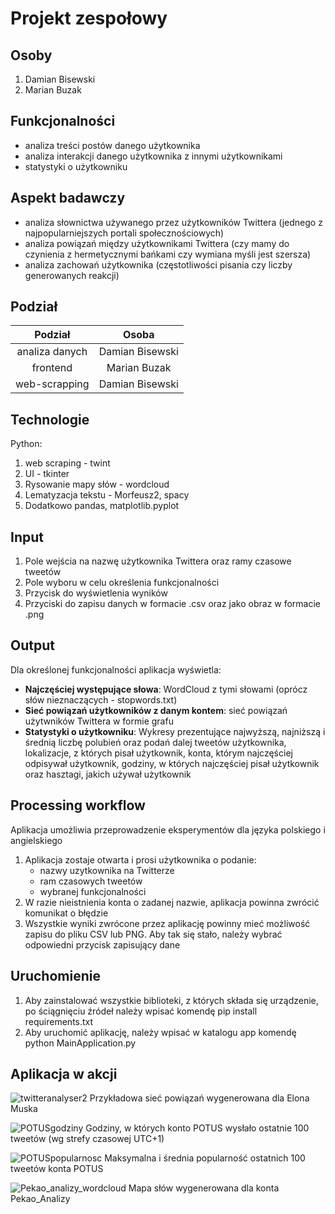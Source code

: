 # Projekt zespołowy

## Osoby

1. Damian Bisewski
2. Marian Buzak

## Funkcjonalności

- analiza treści postów danego użytkownika
- analiza interakcji danego użytkownika z innymi użytkownikami
- statystyki o użytkowniku

## Aspekt badawczy

- analiza słownictwa używanego przez użytkowników Twittera (jednego z najpopularniejszych portali społecznościowych)
- analiza powiązań między użytkownikami Twittera (czy mamy do czynienia z hermetycznymi bańkami czy wymiana myśli jest szersza)
- analiza zachowań użytkownika (częstotliwości pisania czy liczby generowanych reakcji)

## Podział

| Podział        | Osoba           |  
|:--------------:|:---------------:|
| analiza danych | Damian Bisewski |
| frontend       | Marian Buzak    |
| web-scrapping  | Damian Bisewski |

## Technologie

Python:

1. web scraping - twint
2. UI - tkinter
3. Rysowanie mapy słów - wordcloud
4. Lematyzacja tekstu - Morfeusz2, spacy
5. Dodatkowo pandas, matplotlib.pyplot

## Input
1. Pole wejścia na nazwę użytkownika Twittera oraz ramy czasowe tweetów
2. Pole wyboru w celu określenia funkcjonalności
3. Przycisk do wyświetlenia wyników
4. Przyciski do zapisu danych w formacie .csv oraz jako obraz w formacie .png

## Output
Dla określonej funkcjonalności aplikacja wyświetla:
- **Najczęściej występujące słowa**: WordCloud z tymi słowami (oprócz słów nieznaczących - stopwords.txt)
- **Sieć powiązań użytkowników z danym kontem**: sieć powiązań użytwników Twittera w formie grafu
- **Statystyki o użytkowniku**: Wykresy prezentujące najwyższą, najniższą i średnią liczbę polubień oraz podań dalej tweetów użytkownika, lokalizacje, z których pisał użytkownik, konta, którym najczęściej odpisywał użytkownik, godziny, w których najczęściej pisał użytkownik oraz hasztagi, jakich używał użytkownik

## Processing workflow
Aplikacja umożliwia przeprowadzenie eksperymentów dla języka polskiego i angielskiego
1. Aplikacja zostaje otwarta i prosi użytkownika o podanie:
    - nazwy uzytkownika na Twitterze
    - ram czasowych tweetów
    - wybranej funkcjonalności
2. W razie nieistnienia konta o zadanej nazwie, aplikacja powinna zwrócić komunikat o błędzie
3. Wszystkie wyniki zwrócone przez aplikację powinny mieć możliwość zapisu do pliku CSV lub PNG. Aby tak się stało, należy wybrać odpowiedni przycisk zapisujący dane

## Uruchomienie
1. Aby zainstalować wszystkie biblioteki, z których składa się urządzenie, po ściągnięciu źródeł należy wpisać komendę pip install requirements.txt
2. Aby uruchomić aplikację, należy wpisać w katalogu app komendę python MainApplication.py

## Aplikacja w akcji
![twitteranalyser2](https://user-images.githubusercontent.com/92164738/169613771-76b2a7ba-2125-4477-838c-2d1e88f07852.png) 
Przykładowa sieć powiązań wygenerowana dla Elona Muska

![POTUSgodziny](https://user-images.githubusercontent.com/92164738/169615080-458a5682-bf4a-4fd2-b661-81d6811a6986.png)
Godziny, w których konto POTUS wysłało ostatnie 100 tweetów (wg strefy czasowej UTC+1)

![POTUSpopularnosc](https://user-images.githubusercontent.com/92164738/169615304-47d6187a-8907-4d81-82d6-84fd6d4957b9.png)
Maksymalna i średnia popularność ostatnich 100 tweetów konta POTUS

![Pekao_analizy_wordcloud](https://user-images.githubusercontent.com/92164738/169615944-b263920c-1677-49e2-b4d4-16e7c7998946.png)
Mapa słów wygenerowana dla konta Pekao_Analizy
